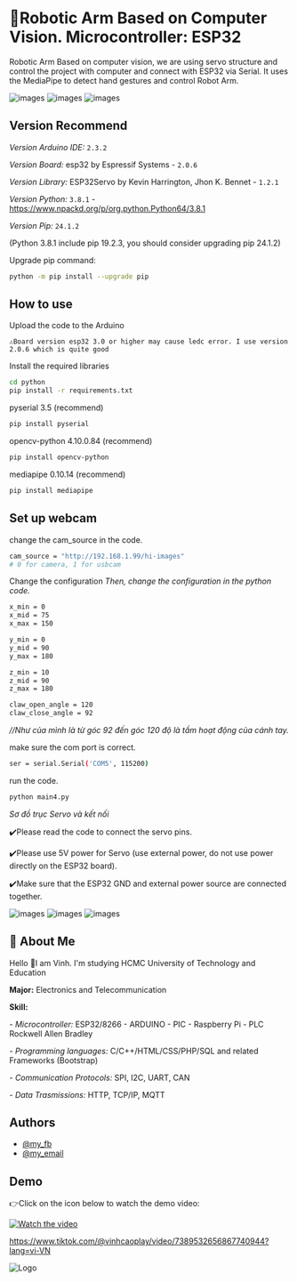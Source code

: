
# 🤖Robotic Arm Based on Computer Vision. Microcontroller: ESP32

Robotic Arm Based on computer vision, we are using servo structure and control the project with computer and connect with ESP32 via Serial. It uses the MediaPipe to detect hand gestures and control Robot Arm.


![images](https://github.com/VinhCao09/RoboticArm_Based_on_ComputerVision/blob/main/images/1.jpg)
![images](https://github.com/VinhCao09/RoboticArm_Based_on_ComputerVision/blob/main/images/2.jpg)
![images](https://github.com/VinhCao09/RoboticArm_Based_on_ComputerVision/blob/main/images/3.jpg)

## Version Recommend
*Version Arduino IDE:*
`2.3.2`

*Version Board:* esp32 by Espressif Systems - `2.0.6`

*Version Library:* ESP32Servo by Kevin Harrington, Jhon K. Bennet - `1.2.1`

*Version Python:* `3.8.1` - https://www.npackd.org/p/org.python.Python64/3.8.1

*Version Pip:* `24.1.2`

(Python 3.8.1 include pip 19.2.3, you should consider upgrading pip 24.1.2)

Upgrade pip command:
```bash
python -m pip install --upgrade pip
```
## How to use

Upload the code to the Arduino

`⚠️Board version esp32 3.0 or higher may cause ledc error. I use version 2.0.6 which is quite good`

Install the required libraries
```bash
cd python
pip install -r requirements.txt
```
pyserial 3.5 (recommend)
```bash
pip install pyserial
```
opencv-python 4.10.0.84 (recommend)
```bash
pip install opencv-python
```
mediapipe 0.10.14 (recommend)
```bash
pip install mediapipe
```

## Set up webcam
change the cam_source in the code.
```bash
cam_source = "http://192.168.1.99/hi-images"
# 0 for camera, 1 for usbcam
```
Change the configuration
*Then, change the configuration in the python code.*
```bash
x_min = 0
x_mid = 75
x_max = 150

y_min = 0
y_mid = 90
y_max = 180

z_min = 10
z_mid = 90
z_max = 180

claw_open_angle = 120
claw_close_angle = 92
```
*//Như của mình là từ góc 92 đến góc 120 độ là tầm hoạt động của cánh tay.*

make sure the com port is correct.

```bash
ser = serial.Serial('COM5', 115200)
```

run the code.
```bash
python main4.py
```

*Sơ đồ trục Servo và kết nối*

✔️Please read the code to connect the servo pins.

✔️Please use 5V power for Servo (use external power, do not use power directly on the ESP32 board).

✔️Make sure that the ESP32 GND and external power source are connected together.

![images](https://github.com/VinhCao09/RoboticArm_Based_on_ComputerVision/blob/main/images/4.jpg)
![images](https://github.com/VinhCao09/RoboticArm_Based_on_ComputerVision/blob/main/images/5.jpg)
![images](https://github.com/VinhCao09/RoboticArm_Based_on_ComputerVision/blob/main/images/6.jpg)
## 🚀 About Me
Hello 👋I am Vinh. I'm studying HCMC University of Technology and Education

**Major:** Electronics and Telecommunication

**Skill:** 

*- Microcontroller:* ESP32/8266 - ARDUINO - PIC - Raspberry Pi - PLC Rockwell Allen Bradley

*- Programming languages:* C/C++/HTML/CSS/PHP/SQL and
related Frameworks (Bootstrap)

*- Communication Protocols:* SPI, I2C, UART, CAN

*- Data Trasmissions:* HTTP, TCP/IP, MQTT
## Authors

- [@my_fb](https://www.facebook.com/vcao.vn)
- [@my_email](contact@vinhcaodatabase.com)

## Demo

👉Click on the icon below to watch the demo video:

[![Watch the video](https://media3.giphy.com/media/A7LF3J4uMJQ4r8ApLg/giphy.gif?cid=6c09b95275l1l3krhehcppcrgllmv64r7jd6py964efin2av&ep=v1_internal_gif_by_id&rid=giphy.gif&ct=s)](https://www.tiktok.com/@vinhcaoplay/video/7389532656867740944?lang=vi-VN)

https://www.tiktok.com/@vinhcaoplay/video/7389532656867740944?lang=vi-VN


![Logo](https://codingninja.asia/images/codeninjalogo.png)

